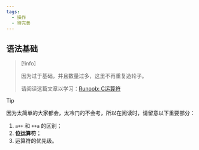 ```yaml
---
tags:
  - 操作
  - 待完善
---
```

## 语法基础

> [!info] 
> 
> 因为过于基础，并且数量过多，这里不再重复造轮子。
> 
> 请阅读这篇文章以学习：[Runoob: C运算符](https://www.runoob.com/cprogramming/c-operators.html)

> [!tip] 
> 因为太简单的大家都会，太冷门的不会考，所以在阅读时，请留意以下重要部分：
> 1. `a++` 和 `++a` 的区别；
> 2. **位运算符**；
> 3. 运算符的优先级。

## 
